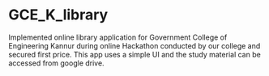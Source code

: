 # GCE_K_library
Implemented online library application for Government College of Engineering Kannur during online Hackathon conducted by our college and secured first price.
This app uses a simple UI and the study material can be accessed from google drive.

